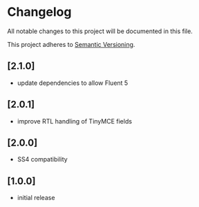 # Changelog

All notable changes to this project will be documented in this file.

This project adheres to [Semantic Versioning](http://semver.org/).

## [2.1.0]

* update dependencies to allow Fluent 5

## [2.0.1]

* improve RTL handling of TinyMCE fields

## [2.0.0]

* SS4 compatibility

## [1.0.0]

* initial release
